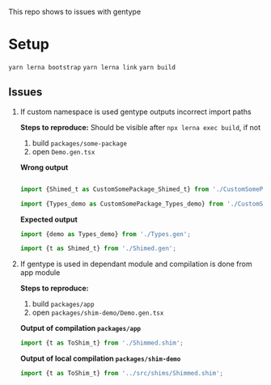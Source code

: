 This repo shows to issues with gentype

# Setup
`yarn lerna bootstrap`
`yarn lerna link`
`yarn build`

## Issues
1. If custom namespace is used gentype outputs incorrect import paths

    **Steps to reproduce:**
    Should be visible after `npx lerna exec build`, if not
    1. build `packages/some-package`
    1. open `Demo.gen.tsx`

    **Wrong output** 
    ```typescript
    
    import {Shimed_t as CustomSomePackage_Shimed_t} from './CustomSomePackage.gen';
    
    import {Types_demo as CustomSomePackage_Types_demo} from './CustomSomePackage.gen';
    ```
    
    **Expected output**
    
    ```typescript
    import {demo as Types_demo} from './Types.gen';
    
    import {t as Shimed_t} from './Shimed.gen';
    ```

2. If gentype is used in dependant module and compilation is done from app module

    **Steps to reproduce:**
    1. build `packages/app`
    1. open `packages/shim-demo/Demo.gen.tsx`
    
    **Output of compilation `packages/app`**
    ```typescript
    import {t as ToShim_t} from './Shimmed.shim';
    ```
    
    **Output of local compilation `packages/shim-demo`**
    ```typescript
    import {t as ToShim_t} from '../src/shims/Shimmed.shim';
    ```

